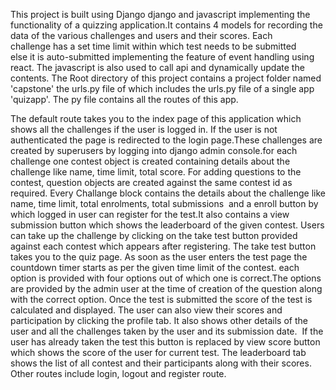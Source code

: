This project is built using Django django and javascript implementing the functionality of a quizzing application.It contains 4 models for recording the data of the various challenges and users and their scores. Each challenge has a set time limit within which test needs to be submitted else it is auto-submitted implementing the feature of event handling using react. The javascript is also used to call api and dynamically update the contents.
The Root directory of this project contains a project folder named 'capstone' the urls.py file of which includes the urls.py file of a single app 'quizapp'. The py file contains all the routes of this app.

The default route takes you to the index page of this application which shows all the challenges if the user is logged in. If the user is not authenticated the page is redirected to the login page.These challenges are created by superusers by logging into django admin console.for each challenge one contest object is created containing details about the challenge like name, time limit, total score. For adding questions to the contest, question objects are created against the same contest id as required.
Every Challange block contains the details about the challenge like name, time limit, total enrolments, total submissions  and a enroll button by which logged in user can register for the test.It also contains a view submission button which shows the leaderboard of the given contest.
Users can take up the challenge by clicking on the take test button provided against each contest which appears after registering. The take test button takes you to the quiz page. As soon as the user enters the test page the countdown timer starts as per the given time limit of the contest. each option is provided with four options out of which one is correct.The options are provided by the admin user at the time of creation of the question along with the correct option.
Once the test is submitted the score of the test is calculated and displayed. The user can also view their scores and participation by clicking the profile tab. It also shows other details of the user and all the challenges taken by the user and its submission date. 
If the user has already taken the test this button is replaced by view score button which shows the score of the user for current test.
The leaderboard tab shows the list of all contest and their participants along with their scores.
Other routes include login, logout and register route.  
